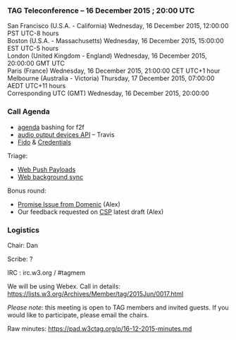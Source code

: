 ### TAG Teleconference – 16 December 2015 ; 20:00 UTC

San Francisco (U.S.A. - California)	Wednesday, 16 December 2015, 12:00:00	PST	UTC-8 hours  
Boston (U.S.A. - Massachusetts)	Wednesday, 16 December 2015, 15:00:00	EST	UTC-5 hours  
London (United Kingdom - England)	Wednesday, 16 December 2015, 20:00:00	GMT	UTC  
Paris (France)	Wednesday, 16 December 2015, 21:00:00	CET	UTC+1 hour  
Melbourne (Australia - Victoria)	Thursday, 17 December 2015, 07:00:00	AEDT	UTC+11 hours  
Corresponding UTC (GMT)	Wednesday, 16 December 2015, 20:00:00	 

### Call Agenda
* [agenda](https://github.com/w3ctag/meetings/blob/gh-pages/2016/01-mel/agenda.md) bashing for f2f
* [audio output devices API](https://github.com/w3ctag/spec-reviews/issues/91) – Travis
* [Fido](https://github.com/w3ctag/spec-reviews/issues/97) & [Credentials](https://github.com/w3ctag/spec-reviews/issues/49)

Triage:
* [Web Push Payloads](https://github.com/w3ctag/spec-reviews/issues/98)
* [Web background sync](https://github.com/w3ctag/spec-reviews/issues/95)

Bonus round:  
* [Promise Issue from Domenic](https://github.com/w3ctag/spec-reviews/issues/96) (Alex)
* Our feedback requested on [CSP](https://github.com/w3ctag/spec-reviews/issues/42) latest draft (Alex)

### Logistics

Chair: Dan

Scribe: ?

IRC : irc.w3.org / #tagmem

We will be using Webex. Call in details: https://lists.w3.org/Archives/Member/tag/2015Jun/0017.html

*Please note*: this meeting is open to TAG members and invited guests. If you would like to participate, please email the chairs.

Raw minutes: https://pad.w3ctag.org/p/16-12-2015-minutes.md
